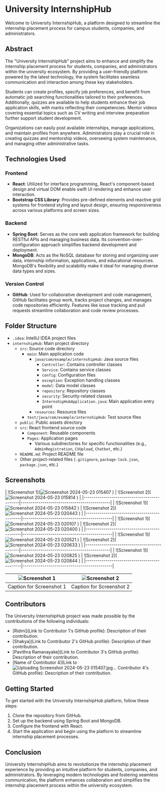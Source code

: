 # University InternshipHub

Welcome to University InternshipHub, a platform designed to streamline the internship placement process for campus students, companies, and administrators.

## Abstract

The "University InternshipHub" project aims to enhance and simplify the internship placement process for students, companies, and administrators within the university ecosystem. By providing a user-friendly platform powered by the latest technology, the system facilitates seamless communication and interaction among these key stakeholders.

Students can create profiles, specify job preferences, and benefit from automatic job searching functionalities tailored to their preferences. Additionally, quizzes are available to help students enhance their job application skills, with marks reflecting their competencies. Mentor videos covering essential topics such as CV writing and interview preparation further support student development.

Organizations can easily post available internships, manage applications, and maintain profiles from anywhere. Administrators play a crucial role in creating quizzes and mentorship videos, overseeing system maintenance, and managing other administrative tasks.

## Technologies Used

### Frontend
- **React**: Utilized for interface programming, React's component-based design and virtual DOM enable swift UI rendering and enhance user interaction.
- **Bootstrap CSS Library**: Provides pre-defined elements and reactive grid systems for frontend styling and layout design, ensuring responsiveness across various platforms and screen sizes.

### Backend
- **Spring Boot**: Serves as the core web application framework for building RESTful APIs and managing business data. Its convention-over-configuration approach simplifies backend development and deployment.
- **MongoDB**: Acts as the NoSQL database for storing and organizing user data, internship information, applications, and educational resources. MongoDB's flexibility and scalability make it ideal for managing diverse data types and sizes.

### Version Control
- **GitHub**: Used for collaborative development and code management, GitHub facilitates group work, tracks project changes, and manages code repositories efficiently. Features like issue tracking and pull requests streamline collaboration and code review processes.

## Folder Structure

- `.idea`: IntelliJ IDEA project files
- `internshipHub`: Main project directory
  - `src`: Source code directory
    - `main`: Main application code
      - `java/com/example/internshipHub`: Java source files
        - `Controller`: Contains controller classes
        - `Service`: Contains service classes
        - `config`: Configuration files
        - `exception`: Exception handling classes
        - `model`: Data model classes
        - `repository`: Repository classes
        - `security`: Security-related classes
        - `InternshipHubApplication.java`: Main application entry point
      - `resources`: Resource files
    - `test/java/com/example/internshipHub`: Test source files
  - `public`: Public assets directory
  - `src`: React frontend source code
    - `Component`: Reusable components
    - `Pages`: Application pages
      - Various subdirectories for specific functionalities (e.g., `AdminRegistration`, `CVUpload`, `Chatbot`, etc.)
  - `README.md`: Project README file
  - Other project-related files (`.gitignore`, `package-lock.json`, `package.json`, etc.)
 
## Screenshots

| ![Screenshot 1](![Screenshot 2024-05-23 015407](https://github.com/Pavith00/campus-internship-hub/assets/113990110/095efc7b-71b6-4780-8cbb-d6870b67ee16)
) | ![Screenshot 2](![Screenshot 2024-05-23 015814](https://github.com/Pavith00/campus-internship-hub/assets/113990110/b2a3ec53-ca7d-4389-ae6c-3aa5413c700d)
) |
|---------------------------------------------|---------------------------------------------|
| ![Screenshot 1](![Screenshot 2024-05-23 015842](https://github.com/Pavith00/campus-internship-hub/assets/113990110/bbdafa44-8892-4666-8bf1-6ce4069c5e45)
) | ![Screenshot 2](![Screenshot 2024-05-23 020443](https://github.com/Pavith00/campus-internship-hub/assets/113990110/1914ee7d-251d-44f6-8ae5-60d13ba504d8)
) |
|---------------------------------------------|---------------------------------------------|
| ![Screenshot 1](![Screenshot 2024-05-23 020107](https://github.com/Pavith00/campus-internship-hub/assets/113990110/42e0fc1c-f0b6-4b3e-9eb1-381d5dfe3f15)
) | ![Screenshot 2](![Screenshot 2024-05-23 020400](https://github.com/Pavith00/campus-internship-hub/assets/113990110/1eb87a87-e29c-42c7-a43d-da301976d8cb)
) |
|---------------------------------------------|---------------------------------------------|
| ![Screenshot 1](![Screenshot 2024-05-23 020521](https://github.com/Pavith00/campus-internship-hub/assets/113990110/a1215db3-7e0c-4b69-ab2f-c3016581a68b)
) | ![Screenshot 2](![Screenshot 2024-05-23 020633](https://github.com/Pavith00/campus-internship-hub/assets/113990110/d59b4b05-3065-4560-ad05-5b68819c8cd7)
) |
|---------------------------------------------|---------------------------------------------|
| ![Screenshot 1](![Screenshot 2024-05-23 020825](https://github.com/Pavith00/campus-internship-hub/assets/113990110/088dcb52-d06f-4c67-b494-ba6914378edd)
) | ![Screenshot 2](![Screenshot 2024-05-23 020844](https://github.com/Pavith00/campus-internship-hub/assets/113990110/5cfcd85f-2244-42e9-a5a7-b38e2b659a41)
) |
|---------------------------------------------|---------------------------------------------|


| ![Screenshot 1](/path/to/screenshot1.png) | ![Screenshot 2](/path/to/screenshot2.png) |
|---------------------------------------------|---------------------------------------------|
| Caption for Screenshot 1                    | Caption for Screenshot 2  


## Contributors

The University InternshipHub project was made possible by the contributions of the following individuals:
- [Ridmi](Link to Contributor 1's GitHub profile): Description of their contribution.
- [Shakya](Link to Contributor 2's GitHub profile): Description of their contribution.
- [Pavithra Ramanayake](Link to Contributor 3's GitHub profile): Description of their contribution.
- [Name of Contributor 4](Link to ![Uploading Screenshot 2024-05-23 015407.jpg…]()
Contributor 4's GitHub profile): Description of their contribution.

## Getting Started

To get started with the University InternshipHub platform, follow these steps:
1. Clone the repository from GitHub.
2. Set up the backend using Spring Boot and MongoDB.
3. Configure the frontend with React.
4. Start the application and begin using the platform to streamline internship placement processes.

## Conclusion

University InternshipHub aims to revolutionize the internship placement experience by providing an intuitive platform for students, companies, and administrators. By leveraging modern technologies and fostering seamless communication, the platform enhances collaboration and simplifies the internship placement process within the university ecosystem.

